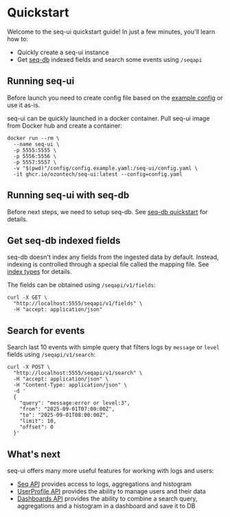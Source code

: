 # Quickstart

Welcome to the seq-ui quickstart guide! In just a few minutes, you'll learn how to:
- Quickly create a seq-ui instance
- Get [seq-db](https://github.com/ozontech/seq-db) indexed fields and search some events using `/seqapi`

## Running seq-ui

Before launch you need to create config file based on the [example config](https://github.com/ozontech/seq-ui/tree/main/config/config.example.yaml) or use it as-is.

seq-ui can be quickly launched in a docker container. Pull seq-ui image from Docker hub and create a container:
```shell
docker run --rm \
  --name seq-ui \
  -p 5555:5555 \
  -p 5556:5556 \
  -p 5557:5557 \
  -v "$(pwd)"/config/config.example.yaml:/seq-ui/config.yaml \
  -it ghcr.io/ozontech/seq-ui:latest --config=config.yaml
```

## Running seq-ui with seq-db

Before next steps, we need to setup seq-db. See [seq-db quickstart](https://github.com/ozontech/seq-db/blob/main/docs/en/01-quickstart.md) for details.

## Get seq-db indexed fields

seq-db doesn't index any fields from the ingested data by default. Instead, indexing is controlled through a special file called the mapping file. See [index types](https://github.com/ozontech/seq-db/blob/main/docs/en/03-index-types.md) for details.

The fields can be obtained using `/seqapi/v1/fields`:
```shell
curl -X GET \
  "http://localhost:5555/seqapi/v1/fields" \
  -H "accept: application/json"
```

## Search for events

Search last 10 events with simple query that filters logs by `message` or `level` fields using `/seqapi/v1/search`:
```shell
curl -X POST \
  "http://localhost:5555/seqapi/v1/search" \
  -H "accept: application/json" \
  -H "Content-Type: application/json" \
  -d '
  {
    "query": "message:error or level:3",
    "from": "2025-09-01T07:00:00Z",
    "to": "2025-09-01T08:00:00Z",
    "limit": 10,
    "offset": 0
  }'
```

## What's next

seq-ui offers many more useful features for working with logs and users:
- [Seq API](./03-seq-api.md) provides access to logs, aggregations and histogram
- [UserProfile API](./04-userprofile-api.md) provides the ability to manage users and their data
- [Dashboards API](./05-dashboards-api.md) provides the ability to combine a search query, aggregations and a histogram in a dashboard and save it to DB